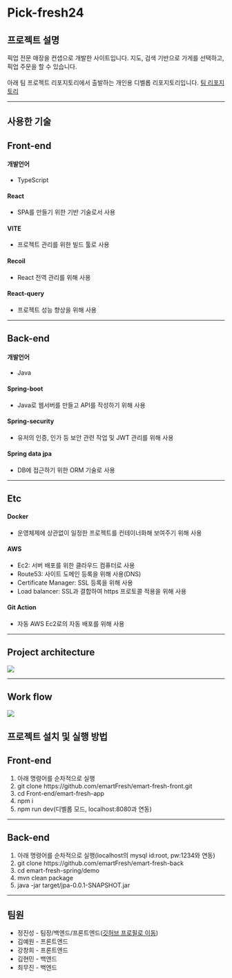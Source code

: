 <h1>Pick-fresh24</h1>
<h2>프로젝트 설명</h2>
<p>
	픽업 전문 매장을 컨샙으로 개발한 사이트입니다. 지도, 검색 기반으로 가게를 선택하고, 픽업 주문을 할 수 있습니다.
	</br>
 	</br>
	아래 팀 프로젝트 리포지토리에서 출발하는 개인용 디벨롭 리포지토리입니다.
	<a href="https://github.com/orgs/emartFresh/repositories" target='_blank'>팀 리포지토리</a>
</p>
<hr/>
<h2>사용한 기술</h2>
<h2>Front-end</h2>
<h4>개발언어</h4>
<ul>
	<li>TypeScript</li>
</ul>
<h4>React</h4>
<ul>
	<li>SPA를 만들기 위한 기반 기술로서 사용</li>
</ul>
<h4>VITE</h4>
<ul>
	<li>프로젝트 관리를 위한 빌드 툴로 사용</li>
</ul>
<h4>Recoil</h4>
<ul>
	<li>React 전역 관리를 위해 사용</li>
</ul>
<h4>React-query</h4>
<ul>
	<li>프로젝트 성능 향상을 위해 사용</li>
</ul>
<hr/>

<h2>Back-end</h2>
<h4>개발언어</h4>
<ul>
	<li>Java</li>
</ul>
<h4>Spring-boot</h4>
<ul>
	<li>Java로 웹서버를 만들고 API를 작성하기 위해 사용</li>
</ul>
<h4>Spring-security</h4>
<ul>
	<li>유저의 인증, 인가 등 보안 관련 작업 및 JWT 관리를 위해 사용</li>
</ul>
<h4>Spring data jpa</h4>
<ul>
	<li>DB에 접근하기 위한 ORM 기술로 사용</li>
</ul>
<hr/>

<h2>Etc</h2>
<h4>Docker</h4>
<ul>
	<li>운영체제에 상관없이 일정한 프로젝트를 컨테이너화해 보여주기 위해 사용</li>
</ul>
<h4>AWS</h4>
<ul>
	<li>Ec2: 서버 배포를 위한 클라우드 컴퓨터로 사용</li>
	<li>Route53: 사이트 도메인 등록을 위해 사용(DNS)</li>
	<li>Certificate Manager: SSL 등록을 위해 사용</li>
	<li>Load balancer: SSL과 결합하여 https 프로토콜 적용을 위해 사용</li>
</ul>
<h4>Git Action</h4>
<ul>
	<li>자동 AWS Ec2로의 자동 배포를 위해 사용</li>
</ul>
<hr/>
<h2>Project architecture</h2>
<img src="https://github.com/emartFresh/emart-fresh-back/assets/76651990/ca69d325-3d19-4670-8764-c97f200d7bdd"/>
<hr/>
<h2>Work flow</h2>
<img src="https://github.com/emartFresh/emart-fresh-front/assets/76651990/250e361d-0a0f-4b2c-95cd-bb30054c7382"/>

<h2>프로젝트 설치 및 실행 방법</h2>
<h2>Front-end</h2>
<ol>
	<li>아래 명령어를 순차적으로 실행</li>
	<li>git clone https://github.com/emartFresh/emart-fresh-front.git</li>
	<li>cd Front-end/emart-fresh-app</li>
 	<li>npm i</li>
  	<li>npm run dev(디벨롭 모드, localhost:8080과 연동)</li>
</ol>
<hr/>
<h2>Back-end</h2>
<ol>
	<li>아래 명령어를 순차적으로 실행(localhost의 mysql id:root, pw:1234와 연동)</li>
	<li>git clone https://github.com/emartFresh/emart-fresh-back</li>
	<li>cd emart-fresh-spring/demo</li>
 	<li>mvn clean package</li>
  	<li>java -jar target/jpa-0.0.1-SNAPSHOT.jar</li>
</ol>
<hr/>
<h2>팀원</h2>
<ul>
	<li>정진성 - 팀장/백엔드/프론트엔드(<a href="https://github.com/fkthfvk112/fkthfvk112">깃허브 프로필로 이동</a>)</li>
	<li>김예원 - 프론트엔드</li>
	<li>강창희 - 프론트엔드</li>
	<li>김현민 - 백엔드</li>
	<li>최무진 - 백엔드</li>
</ul>
